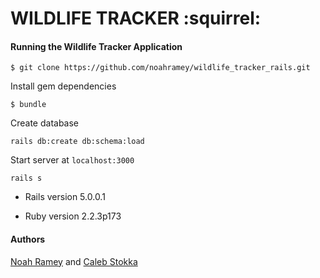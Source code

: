 # WILDLIFE TRACKER :squirrel:

#### Running the Wildlife Tracker Application

```
$ git clone https://github.com/noahramey/wildlife_tracker_rails.git
```
Install gem dependencies
```
$ bundle
```
Create database
```
rails db:create db:schema:load
```
Start server at `localhost:3000`
```
rails s
```
* Rails version 5.0.0.1

* Ruby version 2.2.3p173

#### Authors

[Noah Ramey](https://media.giphy.com/media/u9Rbs2tiRKn3a/giphy.gif) and [Caleb Stokka](https://www.linkedin.com/in/caleb-stokka-54aab5a1)
